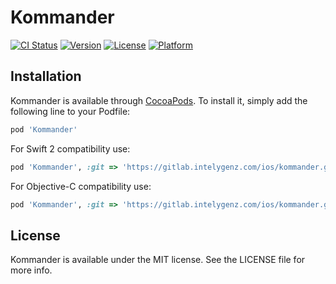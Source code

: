 # Kommander

[![CI Status](http://img.shields.io/travis/intelygenz/Kommander-iOS.svg?style=flat)](https://travis-ci.org/intelygenz/Kommander-iOS)
[![Version](https://img.shields.io/cocoapods/v/Kommander.svg?style=flat)](http://cocoapods.org/pods/Kommander)
[![License](https://img.shields.io/cocoapods/l/Kommander.svg?style=flat)](http://cocoapods.org/pods/Kommander)
[![Platform](https://img.shields.io/cocoapods/p/Kommander.svg?style=flat)](http://cocoapods.org/pods/Kommander)

## Installation

Kommander is available through [CocoaPods](http://cocoapods.org). To install
it, simply add the following line to your Podfile:

```ruby
pod 'Kommander'
```

For Swift 2 compatibility use:

```ruby
pod 'Kommander', :git => 'https://gitlab.intelygenz.com/ios/kommander.git', :tag => 'swift2'
```

For Objective-C compatibility use:

```ruby
pod 'Kommander', :git => 'https://gitlab.intelygenz.com/ios/kommander.git', :tag => '0.2.1-objc'
```

## License

Kommander is available under the MIT license. See the LICENSE file for more info.
